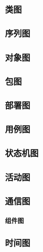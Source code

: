 # 类图



# 序列图



# 对象图





# 包图





# 部署图



# 用例图



# 状态机图



# 活动图



# 通信图





## 组件图



# 时间图